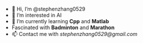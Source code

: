 - 👋 Hi, I’m @stephenzhang0529
- 👀 I’m interested in AI 
- 🌱 I’m currently learning **Cpp** and **Matlab**
- Fascinated with **Badminton** and **Marathon**
- 📫 Contact me with _stephenzhang0529@gmail.com_

<!---
stephenzhang0529/stephenzhang0529 is a ✨ special ✨ repository because its `README.md` (this file) appears on your GitHub profile.
You can click the Preview link to take a look at your changes.
--->
